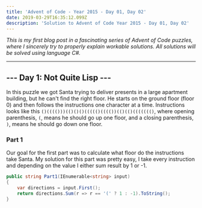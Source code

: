 ```yaml
---
title: 'Advent of Code - Year 2015 - Day 01, Day 02'
date: 2019-03-29T16:35:12.099Z
description: 'Solution to Advent of Code Year 2015 - Day 01, Day 02'
---
```

_This is my first blog post in a fascinating series of Advent of Code puzzles, where I sincerely try to properly explain workable solutions. All solutions will be solved using language C#._

---

## --- Day 1: Not Quite Lisp ---

In this puzzle we got Santa trying to deliver presents in a large apartment building, but he can't find the right floor. He starts on the ground floor (floor 0) and then follows the instructions one character at a time. Instructions looks like this `()(((()))(()()()((((()(((())(()(()((((((()`, where opening parenthesis, `(`, means he should go up one floor, and a closing parenthesis, `)`, means he should go down one floor.

### Part 1

Our goal for the first part was to calculate what floor do the instructions take Santa. My solution for this part was pretty easy, I take every instruction and depending on the value I either sum result by 1 or -1.
```C#
public string Part1(IEnumerable<string> input)
{
    var directions = input.First();
    return directions.Sum(r => r == '(' ? 1 : -1).ToString();
}
```
